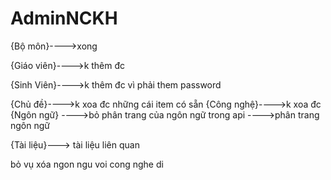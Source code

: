 # AdminNCKH

{Bộ môn}---->xong
	
{Giáo viên}---->k thêm đc 
	
{Sinh Viên}---->k thêm đc vì phải them password


{Chủ đề}---->k xoa đc những cái item có sẵn
{Công nghệ}---->k xoa đc 
{Ngôn ngữ} ---->bỏ phân trang của ngôn ngữ trong api
	         ---->phân trang ngôn ngữ
           
{Tài liệu}---> tài liệu liên quan


bỏ vụ xóa ngon ngu voi cong nghe di


